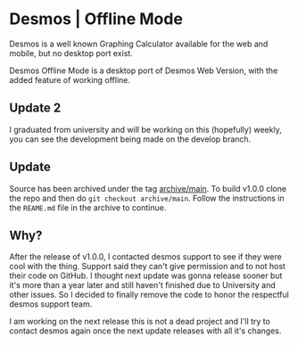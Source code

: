 # Desmos | Offline Mode

Desmos is a well known Graphing Calculator available for the web and mobile, but no desktop port exist.

Desmos Offline Mode is a desktop port of Desmos Web Version, with the added feature of working offline.

## Update 2

I graduated from university and will be working on this (hopefully) weekly, you can see the development being made on the develop branch.

## Update

Source has been archived under the tag [archive/main](https://github.com/MrPancakes39/Desmos-Offline-Mode/tree/archive/main). To build v1.0.0 clone the repo and then do `git checkout archive/main`. Follow the instructions in the `REAME.md` file in the archive to continue.

## Why?

After the release of v1.0.0, I contacted desmos support to see if they were cool with the thing. Support said they can't give permission and to not host their code on GitHub. I thought next update was gonna release sooner but it's more than a year later and still haven't finished due to University and other issues. So I decided to finally remove the code to honor the respectful desmos support team.

I am working on the next release this is not a dead project and I'll try to contact desmos again once the next update releases with all it's changes.
